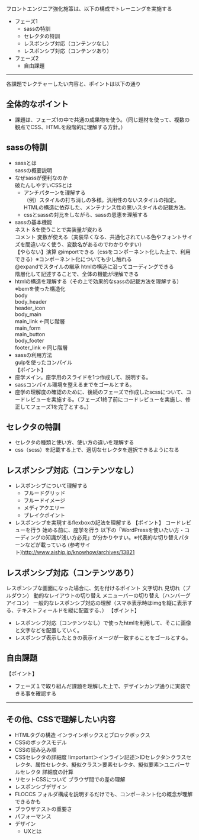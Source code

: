 フロントエンジニア強化施策は、以下の構成でトレーニングを実施する  
* フェーズ1  
  * sassの特訓  
  * セレクタの特訓  
  * レスポンシブ対応（コンテンツなし）  
  * レスポンシブ対応（コンテンツあり）  
* フェーズ2  
  * 自由課題  

---  

各課題でレクチャーしたい内容と、ポイントは以下の通り  

## 全体的なポイント  
* 課題は、フェーズ1の中で共通の成果物を使う。（同じ題材を使って、複数の観点でCSS、HTMLを段階的に理解する方針。）  

## sassの特訓  
  * sassとは  
    sassの概要説明  
  * なぜsassが便利なのか  
    破たんしやすいCSSとは  
    * アンチパターンを理解する  
        （例）スタイルの打ち消しの多様。汎用性のないスタイルの指定。HTMLの構造に依存した、メンテナンス性の悪いスタイルの記載方法。  
    * cssとsassの対比をしながら、sassの恩恵を理解する  
  * sassの基本機能  
    ネスト
    &を使うことで実装量が変わる  
    コメント
    変数が使える（実装早くなる、共通化されている色やフォントサイズを間違いなく使う、変数名があるのでわかりやすい）  
    【やらない】演算
    @importできる（cssをコンポーネント化した上で、利用できる）※コンポーネント化についても少し触れる  
    @expandでスタイルの継承
    htmlの構造に沿ってコーディングできる  
    階層化して記述することで、全体の機能が理解できる  
  * htmlの構造を理解する（その上で効果的なsassの記載方法を理解する）  
    ※bemを使った構造化  
    body  
        body_header  
            header_icon  
        body_main  
            main_link       ←同じ階層  
            main_form  
            main_button  
        body_footer  
            footer_link     ←同じ階層  
  * sassの利用方法  
    gulpを使ったコンパイル  
【ポイント】  
* 座学メイン。座学用のスライドを1つ作成して、説明する。  
* sassコンパイル環境を整えるまでをゴールとする。  
* 座学の理解度の確認のために、後続のフェーズで作成したscssについて、コードレビューを実施する。（フェーズ1終了前にコードレビューを実施し、修正してフェーズ1を完了とする。）  

## セレクタの特訓  
* セレクタの種類と使い方、使い方の違いを理解する
* css（scss）を記載する上で、適切なセレクタを選択できるようになる

## レスポンシブ対応（コンテンツなし）
  * レスポンシブについて理解する
    * フルードグリッド
    * フルードイメージ
    * メディアクエリー
    * ブレイクポイント
  * レスポンシブを実現するflexboxの記法を理解する
【ポイント】
コードレビューを行う
始める前に、座学を行う
以下の「WordPressを使いたい方・コーディングの知識が浅い方必見」が分かりやすい。※代表的な切り替えパターンなどが載っている
(参考サイト)http://www.aiship.jp/knowhow/archives/13821

## レスポンシブ対応（コンテンツあり）
レスポンシブな画面になった場合に、気を付けるポイント
  文字切れ
  見切れ（プルダウン）
  動的なレイアウトの切り替え
    メニューバーの切り替え（ハンバーグアイコン）
    一般的なレスポンシブ対応の理解（スマホ表示時はimgを縦に表示する、テキストフィールドを縦に配置する、）
【ポイント】
* レスポンシブ対応（コンテンツなし）で使ったhtmlを利用して、そこに画像と文字などを配置していく。
* レスポンシブ表示したときの表示イメージが一致することをゴールとする。

## 自由課題
【ポイント】
* フェーズ１で取り組んだ課題を理解した上で、デザインカンプ通りに実装できる事を確認する  

---  
## その他、CSSで理解したい内容  
* HTMLタグの構造
  インラインボックスとブロックボックス
* CSSのボックスモデル
* CSSの読み込み順
* CSSセレクタの詳細度
  !important＞インライン記述＞IDセレクタ＞クラスセレクタ、属性セレクタ、擬似クラス＞要素セレクタ、擬似要素＞ユニバーサルセレクタ
  詳細度の計算
* リセットCSSについて
  ブラウザ間での差の理解
* レスポンシブデザイン
* FLOCCS
  フォルダ構成を説明するだけでも、コンポーネント化の概念が理解できるかも
* ブラウザテストの重要さ
* パフォーマンス
* デザイン
  * UXとは
